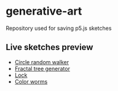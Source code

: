 # generative-art
Repository used for saving p5.js sketches

## Live sketches preview
* [Circle random walker](https://ljmocic.github.io/generative-art/p5/1/)
* [Fractal tree generator](https://ljmocic.github.io/generative-art/p5/2/)
* [Lock](https://ljmocic.github.io/generative-art/p5/3/)
* [Color worms](https://ljmocic.github.io/generative-art/p5/4/)
